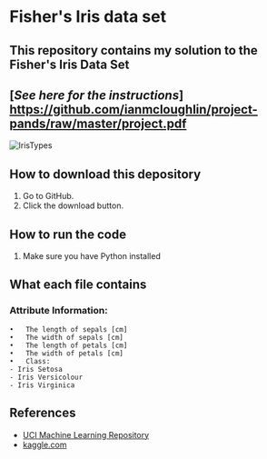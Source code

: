 # Fisher's Iris data set
## This repository contains my solution to the Fisher's Iris Data Set
## [_See here for the instructions_] https://github.com/ianmcloughlin/project-pands/raw/master/project.pdf

![IrisTypes](https://github.com/kmieluu/Fisher-s-Iris-Data-Set---PandS-2019-Project/blob/master/Capture.PNG)
## How to download this depository  

1. Go to GitHub.
2. Click the download button.

## How to run the code

1. Make sure you have Python installed

## What each file contains

### Attribute Information: 
    •	The length of sepals [cm]
    •	The width of sepals [cm]
    •	The length of petals [cm]
    •	The width of petals [cm]
    •	Class:
    - Iris Setosa
    - Iris Versicolour
    - Iris Virginica

## References

- [UCI Machine Learning Repository](http://archive.ics.uci.edu/ml/datasets/Iris)
- [kaggle.com](https://www.kaggle.com/lalitharajesh/iris-dataset-exploratory-data-analysis)